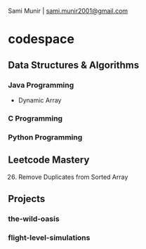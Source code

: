 Sami Munir | sami.munir2001@gmail.com
# codespace
## Data Structures & Algorithms
### Java Programming
- Dynamic Array
### C Programming
### Python Programming
## Leetcode Mastery
26. Remove Duplicates from Sorted Array
## Projects
### the-wild-oasis
### flight-level-simulations